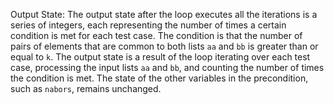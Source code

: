 Output State: The output state after the loop executes all the iterations is a series of integers, each representing the number of times a certain condition is met for each test case. The condition is that the number of pairs of elements that are common to both lists `aa` and `bb` is greater than or equal to `k`. The output state is a result of the loop iterating over each test case, processing the input lists `aa` and `bb`, and counting the number of times the condition is met. The state of the other variables in the precondition, such as `nabors`, remains unchanged.